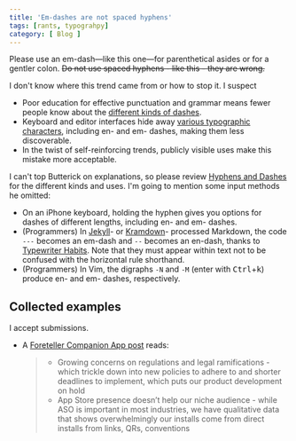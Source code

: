 ```yaml
---
title: 'Em-dashes are not spaced hyphens'
tags: [rants, typograhpy]
category: [ Blog ]
---
```


Please use an em-dash—like this one—for parenthetical asides or for a gentler
colon. <s>Do not use spaced hyphens - like this - they are wrong.</s>

I don't know where this trend came from or how to stop it. I suspect

- Poor education for effective punctuation and grammar means fewer people know
  about the [different kinds of
  dashes](https://practicaltypography.com/hyphens-and-dashes.html).
- Keyboard and editor interfaces hide away [various typographic
  characters](https://practicaltypography.com/type-composition.html), including
  en- and em- dashes, making them less discoverable.
- In the twist of self-reinforcing trends, publicly visible uses make this
  mistake more acceptable.

I can't top Butterick on explanations, so please review [Hyphens and
Dashes](https://practicaltypography.com/hyphens-and-dashes.html) for the
different kinds and uses. I'm going to mention some input methods he omitted:

- On an iPhone keyboard, holding the hyphen gives you options for dashes of
  different lengths, including en- and em- dashes.
- (Programmers) In
  [Jekyll](https://jekyllrb.com/docs/configuration/markdown/#kramdown)- or
  [Kramdown](https://kramdown.gettalong.org/syntax.html#typographic-symbols)-
  processed Markdown, the code `---` becomes an em-dash and `--` becomes an
  en-dash, thanks to [Typewriter
  Habits](https://practicaltypography.com/typewriter-habits.html). Note that
  they must appear within text not to be confused with the horizontal rule
  shorthand.
- (Programmers) In Vim, the digraphs `-N` and `-M` (enter with
  <kbd>Ctrl</kbd>+<kbd>k</kbd>) produce en- and em- dashes, respectively.

## Collected examples

I accept submissions.

- A [Foreteller Companion App post](https://web.archive.org/web/20240530222028/https://fortellergames.com/blogs/news/short-and-long-term-app-plans) reads:

    > - Growing concerns on regulations and legal ramifications - which trickle down into new policies to adhere to and shorter deadlines to implement, which puts our product development on hold
    > - App Store presence doesn’t help our niche audience - while ASO is important in most industries, we have qualitative data that shows overwhelmingly our installs come from direct installs from links, QRs, conventions
